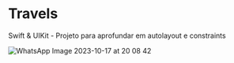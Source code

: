 # Travels
Swift &amp; UIKit - Projeto para aprofundar em autolayout e constraints

![WhatsApp Image 2023-10-17 at 20 08 42](https://github.com/VHPFchefe/Travels/assets/90642803/b4838f45-4ec6-43c9-b1e6-0d847753d996)
